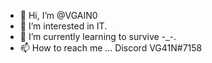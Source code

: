 - 👋 Hi, I’m @VGAIN0
- 👀 I’m interested in IT.
- 🌱 I’m currently learning to survive -_-.
- 📫 How to reach me ... Discord VG41N#7158

<!---
VGAIN0/VGAIN0 is a ✨ special ✨ repository because its `README.md` (this file) appears on your GitHub profile.
You can click the Preview link to take a look at your changes.
--->
